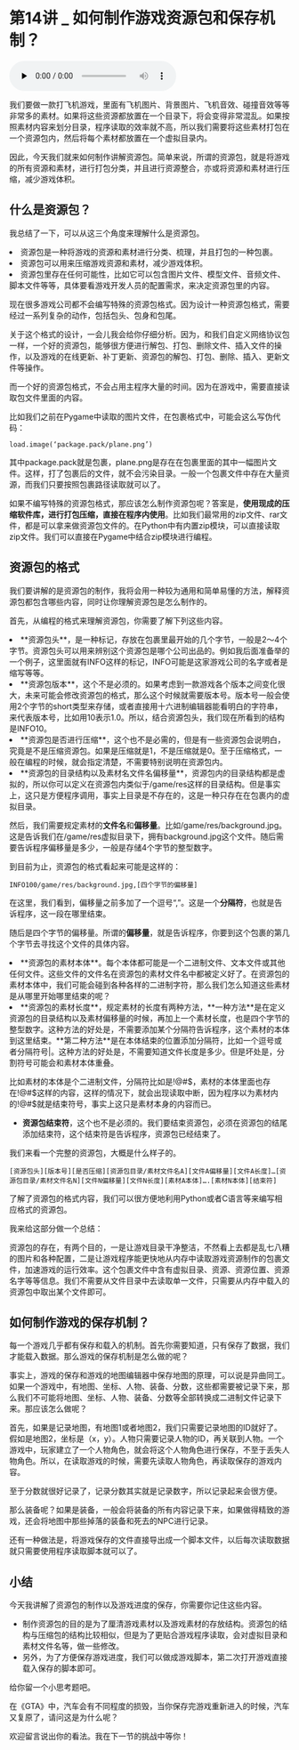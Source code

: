 # 第14讲 _ 如何制作游戏资源包和保存机制？

<audio id="audio" title="第14讲 | 如何制作游戏资源包和保存机制？" controls="" preload="none"><source id="mp3" src="https://static001.geekbang.org/resource/audio/26/c5/26abded8e11ef1dde21c5177417b77c5.mp3"></audio>

我们要做一款打飞机游戏，里面有飞机图片、背景图片、飞机音效、碰撞音效等等非常多的素材。如果将这些资源都放置在一个目录下，将会变得非常混乱。如果按照素材内容来划分目录，程序读取的效率就不高，所以我们需要将这些素材打包在一个资源包内，然后将每个素材都放置在一个虚拟目录内。

因此，今天我们就来如何制作讲解资源包。简单来说，所谓的资源包，就是将游戏的所有资源和素材，进行打包分类，并且进行资源整合，亦或将资源和素材进行压缩，减少游戏体积。

## 什么是资源包？

我总结了一下，可以从这三个角度来理解什么是资源包。

<li>
资源包是一种将游戏的资源和素材进行分类、梳理，并且打包的一种包裹。
</li>
<li>
资源包可以用来压缩游戏资源和素材，减少游戏体积。
</li>
<li>
资源包里存在任何可能性，比如它可以包含图片文件、模型文件、音频文件、脚本文件等等，具体要看游戏开发人员的配置需求，来决定资源包里的内容。
</li>

现在很多游戏公司都不会编写特殊的资源包格式。因为设计一种资源包格式，需要经过一系列复杂的动作，包括包头、包身和包尾。

关于这个格式的设计，一会儿我会给你仔细分析。因为，和我们自定义网络协议包一样，一个好的资源包，能够很方便进行解包、打包、删除文件、插入文件的操作，以及游戏的在线更新、补丁更新、资源包的解包、打包、删除、插入、更新文件等操作。

而一个好的资源包格式，不会占用主程序大量的时间。因为在游戏中，需要直接读取包文件里面的内容。

比如我们之前在Pygame中读取的图片文件，在包裹格式中，可能会这么写伪代码：

```
load.image(‘package.pack/plane.png’)    

```

其中package.pack就是包裹，plane.png是存在在包裹里面的其中一幅图片文件。这样，打了包裹后的文件，就不会污染目录。一般一个包裹文件中存在大量资源，而我们只要按照包裹路径读取就可以了。

如果不编写特殊的资源包格式，那应该怎么制作资源包呢？答案是，**使用现成的压缩软件库，进行打包压缩，直接在程序内使用**。比如我们最常用的zip文件、rar文件，都是可以拿来做资源包文件的。在Python中有内置zip模块，可以直接读取zip文件。我们可以直接在Pygame中结合zip模块进行编程。

## 资源包的格式

我们要讲解的是资源包的制作，我将会用一种较为通用和简单易懂的方法，解释资源包都包含哪些内容，同时让你理解资源包是怎么制作的。

首先，从编程的格式来理解资源包，你需要了解下列这些内容。

<li>
**资源包头**，是一种标记，存放在包裹里最开始的几个字节，一般是2～4个字节。资源包头可以用来辨别这个资源包是哪个公司出品的。例如我后面准备举的一个例子，这里面就有INFO这样的标记，INFO可能是这家游戏公司的名字或者是缩写等等。
</li>
<li>
**资源包版本**，这个不是必须的。如果考虑到一款游戏各个版本之间变化很大，未来可能会修改资源包的格式，那么这个时候就需要版本号。版本号一般会使用2个字节的short类型来存储，或者直接用十六进制编辑器能看明白的字符串，来代表版本号，比如用10表示1.0。所以，结合资源包头，我们现在所看到的结构是INFO10。
</li>
<li>
**资源包是否进行压缩**，这个也不是必需的，但是有一些资源包会说明白，究竟是不是压缩资源包。如果是压缩就是1，不是压缩就是0。至于压缩格式，一般在编程的时候，就会指定清楚，不需要特别说明在资源包内。
</li>
<li>
**资源包的目录结构以及素材名文件名偏移量**，资源包内的目录结构都是虚拟的，所以你可以定义在资源包内类似于/game/res这样的目录结构。但是事实上，这只是方便程序调用，事实上目录是不存在的，这是一种只存在在包裹内的虚拟目录。
</li>

然后，我们需要规定素材的**文件名**和**偏移量**。比如/game/res/background.jpg。这是告诉我们在/game/res虚拟目录下，拥有background.jpg这个文件。随后需要告诉程序偏移量是多少，一般是存储4个字节的整型数字。

到目前为止，资源包的格式看起来可能是这样的：

```
INFO100/game/res/background.jpg,[四个字节的偏移量]

```

在这里，我们看到，偏移量之前多加了一个逗号“,”。这是一个**分隔符**，也就是告诉程序，这一段在哪里结束。

随后是四个字节的偏移量。所谓的**偏移量**，就是告诉程序，你要到这个包裹的第几个字节去寻找这个文件的具体内容。

<li>
**资源包的素材本体**。每个本体都可能是一个二进制文件、文本文件或其他任何文件。这些文件的文件名在资源包的素材文件名中都被定义好了。在资源包的素材本体中，我们可能会碰到各种各样的二进制字符，那么我们怎么知道这些素材是从哪里开始哪里结束的呢？
</li>
<li>
**资源包的素材长度**，规定素材的长度有两种方法，**一种方法**是在定义资源包的目录结构以及素材偏移量的时候，再加上一个素材长度，也是四个字节的整型数字。这种方法的好处是，不需要添加某个分隔符告诉程序，这个素材的本体到这里结束。**第二种方法**是在本体结束的位置添加分隔符，比如一个逗号或者分隔符号|。这种方法的好处是，不需要知道文件长度是多少。但是坏处是，分割符号可能会和素材本体重叠。
</li>

比如素材的本体是个二进制文件，分隔符比如是!@#$，素材的本体里面也存在!@#$这样的内容，这样的情况下，就会出现读取中断，因为程序以为素材内的!@#$就是结束符号，事实上这只是素材本身的内容而已。

- **资源包结束符**，这个也不是必须的。我们要结束资源包，必须在资源包的结尾添加结束符，这个结束符是告诉程序，资源包已经结束了。

我们来看一个完整的资源包，大概是什么样子的。

```
[资源包头][版本号][是否压缩][资源包目录/素材文件名A][文件A偏移量][文件A长度]…[资源包目录/素材文件名N][文件N偏移量][文件N长度][素材A本体]….[素材N本体][结束符]

```

了解了资源包的格式内容，我们可以很方便地利用Python或者C语言等来编写相应格式的资源包。

我来给这部分做一个总结：

资源包的存在，有两个目的，一是让游戏目录干净整洁，不然看上去都是乱七八糟的图片和各种配置，二是让游戏程序能更快地从内存中读取游戏资源制作的包裹文件，加速游戏的运行效率。这个包裹文件中含有虚拟目录、资源、资源位置、资源名字等等信息。我们不需要从文件目录中去读取单一文件，只需要从内存中载入的资源包中取出某个文件即可。

## 如何制作游戏的保存机制？

每一个游戏几乎都有保存和载入的机制。首先你需要知道，只有保存了数据，我们才能载入数据。那么游戏的保存机制是怎么做的呢？

事实上，游戏的保存和游戏的地图编辑器中保存地图的原理，可以说是异曲同工。如果一个游戏中，有地图、坐标、人物、装备、分数，这些都需要被记录下来，那么我们不可能将地图、坐标、人物、装备、分数等全部转换成二进制文件记录下来。那应该怎么做呢？

首先，如果是记录地图，有地图1或者地图2，我们只需要记录地图的ID就好了。假如是地图2，坐标是（x，y）。人物只需要记录人物的ID，再关联到人物。一个游戏中，玩家建立了一个人物角色，就会将这个人物角色进行保存，不至于丢失人物角色。所以，在读取游戏的时候，需要先读取人物角色，再读取保存的游戏内容。

至于分数就很好记录了，记录分数其实就是记录数字，所以记录起来会很方便。

那么装备呢？如果是装备，一般会将装备的所有内容记录下来，如果做得精致的游戏，还会将地图中那些掉落的装备和死去的NPC进行记录。

还有一种做法是，将游戏保存的文件直接导出成一个脚本文件，以后每次读取数据就只需要使用程序读取脚本就可以了。

## 小结

今天我讲解了资源包的制作以及游戏进度的保存，你需要你记住这些内容。

- 制作资源包的目的是为了厘清游戏素材以及游戏素材的存放结构。资源包的结构与压缩包的结构比较相似，但是为了更贴合游戏程序读取，会对虚拟目录和素材文件名等，做一些修改。
- 另外，为了方便保存游戏进度，我们可以做成游戏脚本，第二次打开游戏直接载入保存的脚本即可。

给你留一个小思考题吧。

在《GTA》中，汽车会有不同程度的损毁，当你保存完游戏重新进入的时候，汽车又复原了，请问这是为什么呢？

欢迎留言说出你的看法。我在下一节的挑战中等你！
